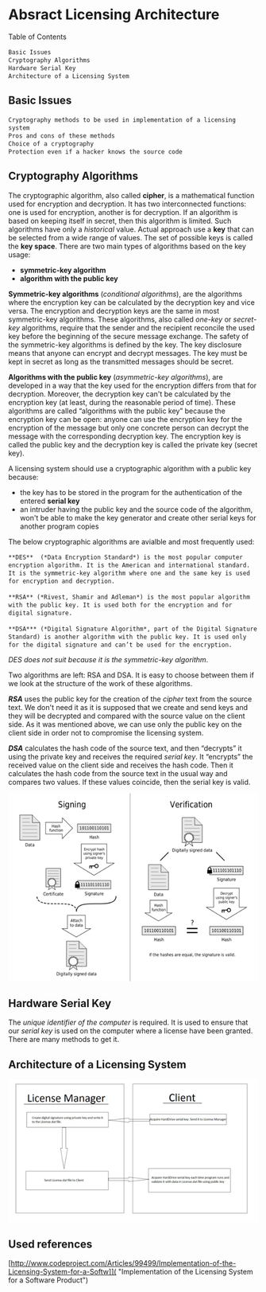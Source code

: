 
# Absract Licensing Architecture #

Table of Contents

    Basic Issues
    Cryptography Algorithms
    Hardware Serial Key
    Architecture of a Licensing System

## Basic Issues ##

    Cryptography methods to be used in implementation of a licensing system
    Pros and cons of these methods
    Choice of a cryptography
    Protection even if a hacker knows the source code

## Cryptography Algorithms ##

The cryptographic algorithm, also called **cipher**, is a mathematical function used for encryption and decryption. It has two interconnected functions: one is used for encryption, another is for decryption. If an algorithm is based on keeping itself in secret, then this algorithm is limited. Such algorithms have only a *historical* value. Actual approach use a **key** that can be selected from a wide range of values. The set of possible keys is called the **key space**. There are two main types of algorithms based on the key usage: 

- **symmetric-key algorithm** 
- **algorithm with the public key**

**Symmetric-key algorithms** (*conditional algorithms*), are the algorithms where the encryption key can be calculated by the decryption key and vice versa. The encryption and decryption keys are the same in most symmetric-key algorithms. These algorithms, also called *one-key* or *secret-key* algorithms, require that the sender and the recipient reconcile the used key before the beginning of the secure message exchange. The safety of the symmetric-key algorithms is defined by the key. The key disclosure means that anyone can encrypt and decrypt messages. The key must be kept in secret as long as the transmitted messages should be secret.

**Algorithms with the public key** (*asymmetric-key algorithms*), are developed in a way that the key used for the encryption differs from that for decryption. Moreover, the decryption key can't be calculated by the encryption key (at least, during the reasonable period of time). These algorithms are called “algorithms with the public key” because the encryption key can be open: anyone can use the encryption key for the encryption of the message but only one concrete person can decrypt the message with the corresponding decryption key. The encryption key is called the public key and the decryption key is called the private key (secret key).

A licensing system should use a cryptographic algorithm with a public key because:

 - the key has to be stored in the program for the authentication of the entered **serial key**
-  an intruder having the public key and the source code of the algorithm, won't be able to make the key generator and create other serial keys for another program copies

The below cryptographic algorithms are avialble and most frequently used:

    **DES**  (*Data Encryption Standard*) is the most popular computer encryption algorithm. It is the American and international standard. It is the symmetric-key algorithm where one and the same key is used for encryption and decryption.

    **RSA** (*Rivest, Shamir and Adleman*) is the most popular algorithm with the public key. It is used both for the encryption and for digital signature.

    **DSA*** (*Digital Signature Algorithm*, part of the Digital Signature Standard) is another algorithm with the public key. It is used only for the digital signature and can’t be used for the encryption.

*DES does not suit because it is the symmetric-key algorithm*.

Two algorithms are left: RSA and DSA. It is easy to choose between them if we look at the structure of the work of these algorithms.

***RSA*** uses the public key for the creation of the *cipher* text from the source text. We don't need it as it is supposed that we create and send keys and they will be decrypted and compared with the source value on the client side. As it was mentioned above, we can use only the public key on the client side in order not to compromise the licensing system.

***DSA*** calculates the hash code of the source text, and then “decrypts” it using the private key and receives the required *serial key*. It “encrypts” the received value on the client side and receives the hash code. Then it calculates the hash code from the source text in the usual way and compares two values. If these values coincide, then the serial key is valid.

![Alt text](svg2raster.png?raw=true "Using serial key")

## Hardware Serial Key ##

The *unique identifier of the computer* is required. It is used to ensure that our *serial key* is used on the computer where a license have been granted. There are many methods to get it.
 
## Architecture of a Licensing System ##

![Alt text](schema.png?raw=true "Basic licensing system")

## Used references ##

[http://www.codeproject.com/Articles/99499/Implementation-of-the-Licensing-System-for-a-Softw]]( "Implementation of the Licensing System for a Software Product")

 
 


